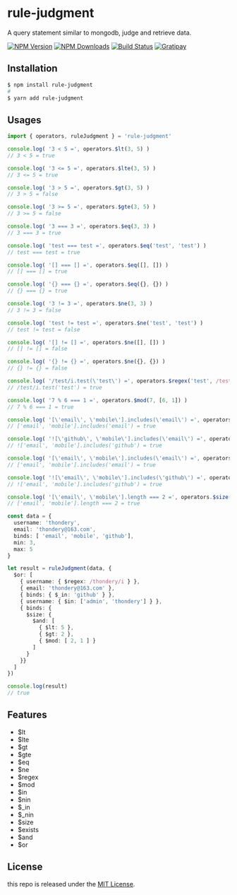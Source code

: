 # rule-judgment

A query statement similar to mongodb, judge and retrieve data.

[![NPM Version][npm-image]][npm-url]
[![NPM Downloads][downloads-image]][downloads-url]
[![Build Status][travis-image]][travis-url]
[![Gratipay][licensed-image]][licensed-url]

## Installation

```bash
$ npm install rule-judgment
#
$ yarn add rule-judgment
```

## Usages

```ts
import { operators, ruleJudgment } = 'rule-judgment'

console.log( '3 < 5 =', operators.$lt(3, 5) )
// 3 < 5 = true

console.log( '3 <= 5 =', operators.$lte(3, 5) )
// 3 <= 5 = true

console.log( '3 > 5 =', operators.$gt(3, 5) )
// 3 > 5 = false

console.log( '3 >= 5 =', operators.$gte(3, 5) )
// 3 >= 5 = false

console.log( '3 === 3 =', operators.$eq(3, 3) )
// 3 === 3 = true

console.log( 'test === test =', operators.$eq('test', 'test') )
// test === test = true

console.log( '[] === [] =', operators.$eq([], []) )
// [] === [] = true

console.log( '{} === {} =', operators.$eq({}, {}) )
// {} === {} = true

console.log( '3 != 3 =', operators.$ne(3, 3) )
// 3 != 3 = false

console.log( 'test != test =', operators.$ne('test', 'test') )
// test != test = false

console.log( '[] != [] =', operators.$ne([], []) )
// [] != [] = false

console.log( '{} != {} =', operators.$ne({}, {}) )
// {} != {} = false

console.log( '/test/i.test(\'test\') =', operators.$regex('test', /test/i) )
// /test/i.test('test') = true

console.log( '7 % 6 === 1 =', operators.$mod(7, [6, 1]) )
// 7 % 6 === 1 = true

console.log( '[\'email\', \'mobile\'].includes(\'email\') =', operators.$in('email', ['email', 'mobile']) )
// ['email', 'mobile'].includes('email') = true

console.log( '![\'github\', \'mobile\'].includes(\'email\') =', operators.$nin('github', ['email', 'mobile']) )
// !['email', 'mobile'].includes('github') = true

console.log( '[\'email\', \'mobile\'].includes(\'email\') =', operators.$_in(['email', 'mobile'], 'email') )
// ['email', 'mobile'].includes('email') = true

console.log( '![\'email\', \'mobile\'].includes(\'github\') =', operators.$_nin(['email', 'mobile'], 'github') )
// !['email', 'mobile'].includes('github') = true

console.log( '[\'email\', \'mobile\'].length === 2 =', operators.$size(['email', 'mobile'], { $eq: 2 }) )
// ['email', 'mobile'].length === 2 = true

const data = {
  username: 'thondery',
  email: 'thondery@163.com',
  binds: [ 'email', 'mobile', 'github'],
  min: 3,
  max: 5
}

let result = ruleJudgment(data, {
  $or: [
    { username: { $regex: /thondery/i } },
    { email: 'thondery@163.com' },
    { binds: { $_in: 'github' } },
    { username: { $in: ['admin', 'thondery'] } },
    { binds: { 
      $size: { 
        $and: [
      	  { $lt: 5 },
          { $gt: 2 },
          { $mod: [ 2, 1 ] }
        ]
      }
    }}
  ]
})

console.log(result)
// true
```

## Features

- $lt
- $lte
- $gt
- $gte
- $eq
- $ne
- $regex
- $mod
- $in
- $nin
- $_in
- $_nin
- $size
- $exists
- $and
- $or

## License

this repo is released under the [MIT License](https://github.com/kenote/rule-judgment/blob/master/LICENSE).

[npm-image]: https://img.shields.io/npm/v/rule-judgment.svg
[npm-url]: https://www.npmjs.com/package/rule-judgment
[downloads-image]: https://img.shields.io/npm/dm/rule-judgment.svg
[downloads-url]: https://www.npmjs.com/package/rule-judgment
[travis-image]: https://travis-ci.com/kenote/rule-judgment.svg?branch=main
[travis-url]: https://travis-ci.com/kenote/rule-judgment
[licensed-image]: https://img.shields.io/badge/license-MIT-blue.svg
[licensed-url]: https://github.com/kenote/rule-judgment/blob/master/LICENSE